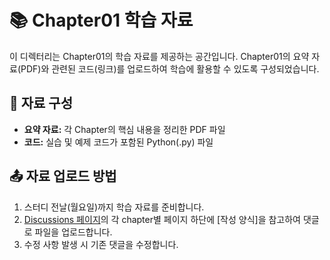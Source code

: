 # 📚 Chapter01 학습 자료

이 디렉터리는 Chapter01의 학습 자료를 제공하는 공간입니다.
Chapter01의 요약 자료(PDF)와 관련된 코드(링크)를 업로드하여 학습에 활용할 수 있도록 구성되었습니다.

## 📌 자료 구성
- **요약 자료:** 각 Chapter의 핵심 내용을 정리한 PDF 파일
- **코드:** 실습 및 예제 코드가 포함된 Python(.py) 파일

## 📤 자료 업로드 방법
1. 스터디 전날(월요일)까지 학습 자료를 준비합니다.
2. [Discussions 페이지](https://github.com/Pseudo-Lab/LLM_AI_app/discussions)의 각 chapter별 페이지 하단에 [작성 양식]을 참고하여 댓글로 파일을 업로드합니다.
3. 수정 사항 발생 시 기존 댓글을 수정합니다. 